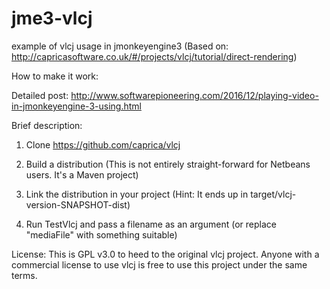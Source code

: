 # jme3-vlcj
example of vlcj usage in jmonkeyengine3 (Based on: http://capricasoftware.co.uk/#/projects/vlcj/tutorial/direct-rendering)

How to make it work:

Detailed post: http://www.softwarepioneering.com/2016/12/playing-video-in-jmonkeyengine-3-using.html

Brief description:
1. Clone https://github.com/caprica/vlcj

2. Build a distribution (This is not entirely straight-forward for Netbeans users. It's a Maven project)

3. Link the distribution in your project (Hint: It ends up in target/vlcj-version-SNAPSHOT-dist)

4. Run TestVlcj and pass a filename as an argument (or replace "mediaFile" with something suitable)

License:
This is GPL v3.0 to heed to the original vlcj project. Anyone with a commercial license to use vlcj is free to use this project under the same terms.


